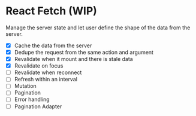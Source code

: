 # React Fetch (WIP)

Manage the server state and let user define the shape of the data from the server.

- [x] Cache the data from the server
- [x] Dedupe the request from the same action and argument
- [x] Revalidate when it mount and there is stale data
- [x] Revalidate on focus
- [ ] Revalidate when reconnect
- [ ] Refresh within an interval
- [ ] Mutation
- [ ] Pagination
- [ ] Error handling
- [ ] Pagination Adapter
